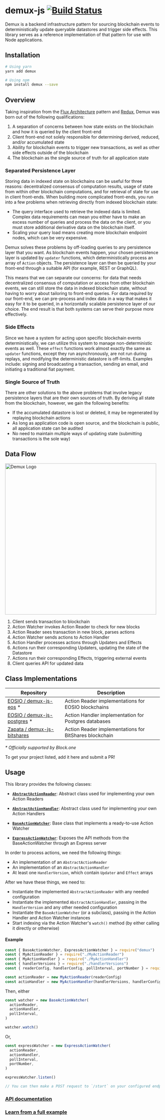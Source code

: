 # demux-js [![Build Status](https://travis-ci.org/EOSIO/demux-js.svg?branch=develop)](https://travis-ci.org/EOSIO/demux-js)

Demux is a backend infrastructure pattern for sourcing blockchain events to deterministically update queryable datastores and trigger side effects. This library serves as a reference implementation of that pattern for use with Node applications.

## Installation


```bash
# Using yarn
yarn add demux

# Using npm
npm install demux --save
```
## Overview

Taking inspiration from the [Flux Architecture](https://facebook.github.io/flux/docs/in-depth-overview.html#content) pattern and [Redux](https://github.com/reduxjs/redux/), Demux was born out of the following qualifications:

1. A separation of concerns between how state exists on the blockchain and how it is queried by the client front-end
1. Client front-end not solely responsible for determining derived, reduced, and/or accumulated state
1. Ability for blockchain events to trigger new transactions, as well as other side effects outside of the blockchain
1. The blockchain as the single source of truth for all application state

### Separated Persistence Layer

Storing data in indexed state on blockchains can be useful for three reasons: decentralized consensus of computation results, usage of state from within other blockchain computations, and for retrieval of state for use in client front-ends. When building more complicated front-ends, you run into a few problems when retrieving directly from indexed blockchain state:

* The query interface used to retrieve the indexed data is limited. Complex data requirements can mean you either have to make an excess number of queries and process the data on the client, or you must store additional derivative data on the blockchain itself.
* Scaling your query load means creating more blockchain endpoint nodes, which can be very expensive.

Demux solves these problems by off-loading queries to any persistence layer that you want. As blockchain events happen, your chosen persistence layer is updated by `updater` functions, which deterministically process an array of `Action` objects. The persistence layer can then be queried by your front-end through a suitable API (for example, REST or GraphQL).

This means that we can separate our concerns: for data that needs decentralized consensus of computation or access from other blockchain events, we can still store the data in indexed blockchain state, without having to worry about tailoring to front-end queries. For data required by our front-end, we can pre-process and index data in a way that makes it easy for it to be queried, in a horizontally scalable persistence layer of our choice. The end result is that both systems can serve their purpose more effectively.

### Side Effects

Since we have a system for acting upon specific blockchain events deterministically, we can utilize this system to manage non-deterministic events as well. These `effect` functions work almost exactly the same as `updater` functions, except they run asynchronously, are not run during replays, and modifying the deterministic datastore is off-limits. Examples include: signing and broadcasting a transaction, sending an email, and initiating a traditional fiat payment.

### Single Source of Truth

There are other solutions to the above problems that involve legacy persistence layers that are their own sources of truth. By deriving all state from the blockchain, however, we gain the following benefits:

* If the accumulated datastore is lost or deleted, it may be regenerated by replaying blockchain actions
* As long as application code is open source, and the blockchain is public, all application state can be audited
* No need to maintain multiple ways of updating state (submitting transactions is the sole way)

## Data Flow

<img src='https://i.imgur.com/MFfGOe3.png' height='492' alt='Demux Logo' />

1. Client sends transaction to blockchain
1. Action Watcher invokes Action Reader to check for new blocks
1. Action Reader sees transaction in new block, parses actions
1. Action Watcher sends actions to Action Handler
1. Action Handler processes actions through Updaters and Effects
1. Actions run their corresponding Updaters, updating the state of the Datastore
1. Actions run their corresponding Effects, triggering external events
1. Client queries API for updated data


## Class Implementations

Repository | Description
---|---
[EOSIO / demux-js-eos](https://github.com/EOSIO/demux-js-eos) * | Action Reader implementations for EOSIO blockchains
[EOSIO / demux-js-postgres](https://github.com/EOSIO/demux-js-postgres) * | Action Handler implementation for Postgres databases
[Zapata / demux-js-bitshares](https://github.com/Zapata/demux-js-bitshares) | Action Reader implementations for BitShares blockchain

*\* Officially supported by Block.one*

To get your project listed, add it here and submit a PR!


## Usage



This library provides the following classes:

* [**`AbstractActionReader`**](https://eosio.github.io/demux-js/classes/abstractactionreader.html): Abstract class used for implementing your own Action Readers

* [**`AbstractActionHandler`**](https://eosio.github.io/demux-js/classes/abstractactionhandler.html): Abstract class used for implementing your own Action Handlers   

* [**`BaseActionWatcher`**](https://eosio.github.io/demux-js/classes/baseactionwatcher.html): Base class that implements a ready-to-use Action Watcher

* [**`ExpressActionWatcher`**](https://eosio.github.io/demux-js/classes/expressactionwatcher.html): Exposes the API methods from the BaseActionWatcher through an Express server

In order to process actions, we need the following things:

- An implementation of an `AbstractActionReader`
- An implementation of an `AbstractActionHandler`
- At least one `HandlerVersion`, which contain `Updater` and `Effect` arrays

After we have these things, we need to:

- Instantiate the implemented `AbstractActionReader` with any needed configuration
- Instantiate the implemented `AbstractActionHandler`, passing in the `HandlerVersion` and any other needed configuration
- Instantiate the `BaseActionWatcher` (or a subclass), passing in the Action Handler and Action Watcher instances
- Start indexing via the Action Watcher's `watch()` method (by either calling it directly or otherwise)


#### Example

```javascript
const { BaseActionWatcher, ExpressActionWatcher } = require("demux")
const { MyActionReader } = require("./MyActionReader")
const { MyActionHandler } = require("./MyActionHandler")
const { handlerVersions } = require("./handlerVersions")
const { readerConfig, handlerConfig, pollInterval, portNumber } = require("./config")

const actionReader = new MyActionReader(readerConfig)
const actioHandler = new MyActionHandler(handlerVersions, handlerConfig)
```
Then, either
```javascript
const watcher = new BaseActionWatcher(
  actionReader,
  actionHandler,
  pollInterval,
)

watcher.watch()
```
Or,
```javascript
const expressWatcher = new ExpressActionWatcher(
  actionReader,
  actionHandler,
  pollInterval,
  portNumber,
)

expressWatcher.listen()

// You can then make a POST request to `/start` on your configured endpoint
```

### [**API documentation**](https://eosio.github.io/demux-js/)

### [Learn from a full example](examples/eos-transfers)
